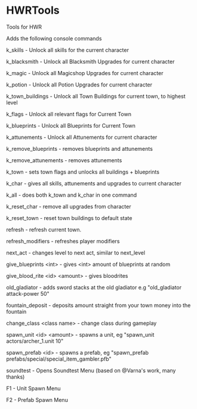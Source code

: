 # HWRTools
 Tools for HWR

Adds the following console commands

k_skills  - Unlock all skills for the current character

k_blacksmith - Unlock all Blacksmith Upgrades for current character

k_magic - Unlock all Magicshop Upgrades for current character

k_potion - Unlock all Potion Upgrades for current character

k_town_buildings - Unlock all Town Buildings for current town, to highest level

k_flags - Unlock all relevant flags for Current Town

k_blueprints - Unlock all Blueprints for Current Town

k_attunements - Unlock all Attunements for current character

k_remove_blueprints - removes blueprints and attunements

k_remove_attunements - removes attunements

k_town - sets town flags and unlocks all buildings + blueprints

k_char - gives all skills, attunements and upgrades to current character

k_all - does both k_town and k_char in one command

k_reset_char - remove all upgrades from character

k_reset_town - reset town buildings to default state

refresh - refresh current town. 

refresh_modifiers - refreshes player modifiers


next_act - changes level to next act, similar to next_level

give_blueprints \<int\> - gives \<int\> amount of blueprints at random
 
give_blood_rite \<id\> \<amount\> - gives bloodrites 

old_gladiator <id> <amount> - adds sword stacks at the old gladiator e.g "old_gladiator attack-power 50"
 
fountain_deposit <amount> - deposits amount straight from your town money into the fountain

change_class \<class name\> - change class during gameplay

spawn_unit \<id\> \<amount\> - spawns a unit, eg "spawn_unit actors/archer_1.unit 10"

spawn_prefab \<id\> - spawns a prefab, eg "spawn_prefab prefabs/special/special_item_gambler.pfb"

soundtest - Opens Soundtest Menu (based on @Varna's work, many thanks)

F1 - Unit Spawn Menu

F2 - Prefab Spawn Menu

